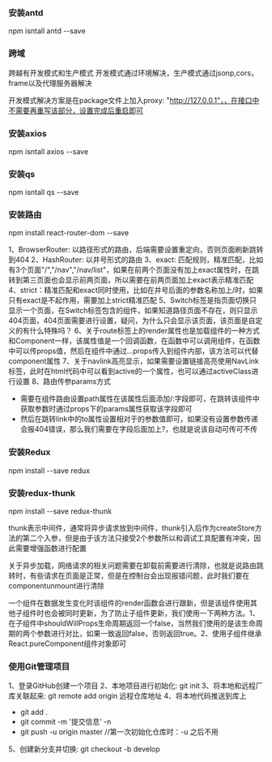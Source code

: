 ### 安装antd
npm isntall antd --save

### 跨域

跨越有开发模式和生产模式
开发模式通过环境解决，生产模式通过jsonp,cors，frame以及代理服务器解决

开发模式解决方案是在package文件上加入proxy: "http://127.0.0.1"，，在接口中不需要再重写该部分，设置完成后重启即可

### 安装axios
npm isntall axios --save

### 安装qs
npm isntall qs --save

### 安装路由
npm install react-router-dom --save

1、BrowserRouter: 以路径形式的路由，后端需要设置重定向，否则页面刷新跳转到404
2、HashRouter: 以井号形式的路由
3、exact: 匹配规则，精准匹配，比如有3个页面"/","/nav","/nav/list"，如果在前两个页面没有加上exact属性时，在跳转到第三页面也会显示前两页面，所以需要在前两页面加上exact表示精准匹配
4、strict：精准匹配和exact同时使用，比如在井号后面的参数名称加上/时，如果只有exact是不起作用，需要加上strict精准匹配
5、Switch标签是指页面切换只显示一个页面，在Switch标签包含的组件，如果知道路径页面不存在，则只显示404页面，404页面需要进行设置，疑问，为什么只会显示该页面，该页面是自定义的有什么特殊吗？
6、关于route标签上的render属性也是加载组件的一种方式和Component一样，该属性值是一个回调函数，在函数中可以调用组件，在函数中可以传props值，然后在组件中通过...props传入到组件内部，该方法可以代替component属性
7、关于navlink高亮显示，如果需要设置链接高亮使用NavLink标签，此时在html代码中可以看到active的一个属性，也可以通过activeClass进行设置
8、路由传参params方式
   - 需要在组件路由设置path属性在该属性后面添加/:字段即可，在跳转该组件中获取参数时通过props下的params属性获取该字段即可
   - 然后在跳转link中的to属性设置相对于的参数值即可，如果没有设置参数传递会报404错误，那么我们需要在字段后面加上?，也就是说该自动可传可不传


### 安装Redux
npm install --save redux

### 安装redux-thunk
npm install --save redux-thunk

thunk表示中间件，通常将异步请求放到中间件，thunk引入后作为createStore方法的第二个入参，但是由于该方法只接受2个参数所以和调试工具配置有冲突，因此需要增强函数进行配置


关于异步加载，网络请求的相关问题需要在卸载前需要进行清除，也就是说路由跳转时，有些请求在页面是正常，但是在控制台会出现报错问题，此时我们要在componentunmount进行清除

一个组件在数据发生变化时该组件的render函数会进行跟新，但是该组件使用其他子组件时也会被同时更新，为了防止子组件更新，我们使用一下两种方法。1、在子组件中shouldWillProps生命周期返回一个false，当然我们使用的是该生命周期的两个参数进行对比，如果一致返回false，否则返回true。2、使用子组件继承React.pureComponent组件对象即可

### 使用Git管理项目

1、登录GitHub创建一个项目
2、本地项目进行初始化: git init
3、将本地和远程厂库关联起来: git remote add origin 远程仓库地址
4、将本地代码推送到库上
   - git add .
   - git commit -m '提交信息' -n
   - git push -u origin master  //第一次初始化仓库时：-u 之后不用

5、创建新分支并切换: git checkout -b develop



















